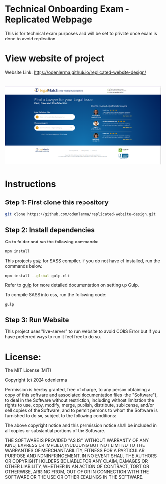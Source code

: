 # Technical Onboarding Exam - Replicated Webpage
This is for technical exam purposes and will be set to private once exam is done to avoid replication. 

# View website of project
Website Link: 
https://odenlerma.github.io/replicated-website-design/

# ![WEBPAGE](assets/png/screenshot.PNG)


# Instructions


## Step 1: First clone this repository

```bash
git clone https://github.com/odenlerma/replicated-website-design.git
```


## Step 2: Install dependencies

Go to folder and run the following commands:
```bash
npm install
```

This projects *gulp* for SASS compiler. If you do not have cli installed, run the commands below:
```bash
npm install --global gulp-cli
```
Refer to [gulp](https://gulpjs.com/docs/en/getting-started/quick-start/) for more detailed documentation on setting up Gulp.

To compile SASS into css, run the following code:
```bash
gulp
```

## Step 3: Run Website
This project uses "live-server" to run website to avoid CORS Error but if you have preferred ways to run it feel free to do so.


# License:
The MIT License (MIT)

Copyright (c) 2024 odenlerma

Permission is hereby granted, free of charge, to any person obtaining a copy
of this software and associated documentation files (the "Software"), to deal
in the Software without restriction, including without limitation the rights
to use, copy, modify, merge, publish, distribute, sublicense, and/or sell
copies of the Software, and to permit persons to whom the Software is
furnished to do so, subject to the following conditions:

The above copyright notice and this permission notice shall be included in all
copies or substantial portions of the Software.

THE SOFTWARE IS PROVIDED "AS IS", WITHOUT WARRANTY OF ANY KIND, EXPRESS OR
IMPLIED, INCLUDING BUT NOT LIMITED TO THE WARRANTIES OF MERCHANTABILITY,
FITNESS FOR A PARTICULAR PURPOSE AND NONINFRINGEMENT. IN NO EVENT SHALL THE
AUTHORS OR COPYRIGHT HOLDERS BE LIABLE FOR ANY CLAIM, DAMAGES OR OTHER
LIABILITY, WHETHER IN AN ACTION OF CONTRACT, TORT OR OTHERWISE, ARISING FROM,
OUT OF OR IN CONNECTION WITH THE SOFTWARE OR THE USE OR OTHER DEALINGS IN THE
SOFTWARE.

